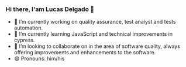 ### Hi there, I'am Lucas Delgado 👋

- 🔭 I’m currently working on quality assurance, test analyst and tests automation.
- 🌱 I’m currently learning JavaScript and technical improvements in cypress.
- 👯 I’m looking to collaborate on in the area of software quality, always offering improvements and enhancements to the software.
- 😄 Pronouns: him/his
